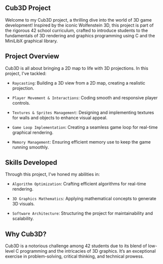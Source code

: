 ## Cub3D Project

Welcome to my Cub3D project, a thrilling dive into the world of 3D game development! Inspired by the iconic Wolfenstein 3D, this project is part of the rigorous 42 school curriculum, crafted to introduce students to the fundamentals of 3D rendering and graphics programming using C and the MiniLibX graphical library.

## Project Overview

Cub3D is all about bringing a 2D map to life with 3D projections. In this project, I've tackled:

* `Raycasting`: Building a 3D view from a 2D map, creating a realistic projection.

* `Player Movement & Interactions`: Coding smooth and responsive player controls.

* `Textures & Sprites Management`: Designing and implementing textures for walls and objects to enhance visual appeal.

* `Game Loop Implementation`: Creating a seamless game loop for real-time graphical rendering.

* `Memory Management`: Ensuring efficient memory use to keep the game running smoothly.

## Skills Developed

Through this project, I've honed my abilities in:

* `Algorithm Optimization`: Crafting efficient algorithms for real-time rendering.

* `3D Graphics Mathematics`: Applying mathematical concepts to generate 3D visuals.

* `Software Architecture`: Structuring the project for maintainability and scalability.

## Why Cub3D?
Cub3D is a notorious challenge among 42 students due to its blend of low-level C programming and the intricacies of 3D graphics. It’s an exceptional exercise in problem-solving, critical thinking, and technical prowess.
